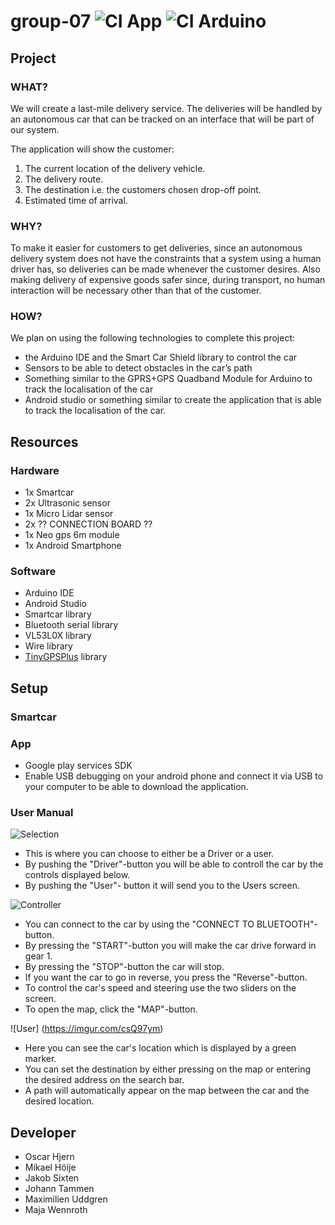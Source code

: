 # group-07 ![CI App](https://github.com/DIT112-V20/group-07/workflows/CI%20App/badge.svg) ![CI Arduino](https://github.com/DIT112-V20/group-07/workflows/CI%20Arduino/badge.svg)

## Project
### WHAT?
We will create a last-mile delivery service. The deliveries will be handled by an autonomous car that can be tracked on an interface  that will be part of our system. 

The application will show the customer:
  1. The current location of the delivery vehicle. 
  2. The delivery route.
  3. The destination i.e. the customers chosen drop-off point.
  4. Estimated time of arrival.

### WHY?
To make it easier for customers to get deliveries, since an autonomous delivery system does not have the constraints that a system using a human driver has, so deliveries can be made whenever the customer desires. Also making delivery of expensive goods  safer since, during transport, no human interaction will be necessary other than that of the customer.

### HOW?
We plan on using the following technologies to complete this project: 
- the Arduino IDE and the Smart Car Shield library to control the car
- Sensors to be able to detect obstacles in the car’s path
- Something similar to the GPRS+GPS Quadband Module for Arduino to track the localisation of the car
- Android studio or something similar to create the application that is able to track the localisation of the car.


## Resources
### Hardware
- 1x Smartcar
- 2x Ultrasonic sensor
- 1x Micro Lidar sensor
- 2x ?? CONNECTION BOARD ??
- 1x Neo gps 6m module
- 1x Android Smartphone

### Software
- Arduino IDE
- Android Studio
- Smartcar library
- Bluetooth serial library
- VL53L0X library
- Wire library
- [TinyGPSPlus](https://github.com/mikalhart/TinyGPSPlus) library

## Setup

### Smartcar

### App
- Google play services SDK
- Enable USB debugging on your android phone and connect it via USB to your computer to be able to download the application.

### User Manual
![Selection](https://imgur.com/6mIvXZ3)
- This is where you can choose to either be a Driver or a user.
- By pushing the "Driver"-button you will be able to controll the car by the controls displayed below.
- By pushing the "User"- button it will send you to the Users screen.

![Controller](https://imgur.com/FDhab4b)
- You can connect to the car by using the "CONNECT TO BLUETOOTH"-button.
- By pressing the "START"-button you will make the car drive forward in gear 1.
- By pressing the "STOP"-button the car will stop.
- If you want the car to go in reverse, you press the "Reverse"-button.
- To control the car's speed and steering use the two sliders on the screen.
- To open the map, click the "MAP"-button.

![User] (https://imgur.com/csQ97ym)
- Here you can see the car's location which is displayed by a green marker.
- You can set the destination by either pressing on the map or entering the desired address on the search bar.
- A path will automatically appear on the map between the car and the desired location.


## Developer
- Oscar Hjern
- Mikael Höije
- Jakob Sixten
- Johann Tammen
- Maximilien Uddgren
- Maja Wennroth
